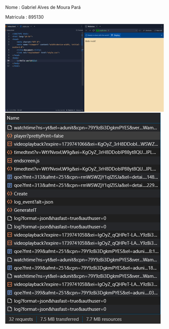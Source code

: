 Nome : Gabriel Alves de Moura Pará

Matricula : 895130

![](<Captura de tela 2025-02-16 122831.png>)
![](<Captura de tela 2025-02-16 122520.png>)